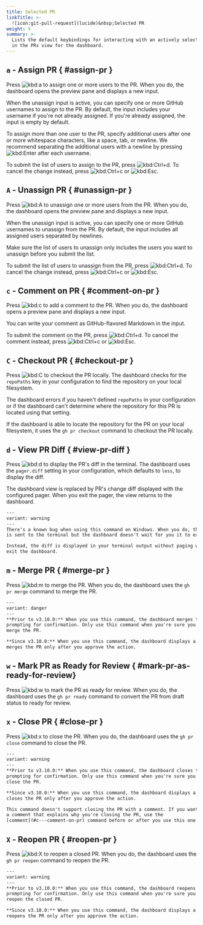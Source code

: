 ```yaml
---
title: Selected PR
linkTitle: >-
  ![icon:git-pull-request](lucide)&nbsp;Selected PR
weight: 5
summary: >-
  Lists the default keybindings for interacting with an actively selected item
  in the PRs view for the dashboard.
---
```


## `a` - Assign PR { #assign-pr }

Press ![kbd:`a`]() to assign one or more users to the PR. When you do, the dashboard opens the
preview pane and displays a new input.

When the unassign input is active, you can specify one or more GitHub usernames to assign to the
PR. By default, the input includes your username if you're not already assigned. If you're already
assigned, the input is empty by default.

To assign more than one user to the PR, specify additional users after one or more whitespace
characters, like a space, tab, or newline. We recommend separating the additional users with a
newline by pressing ![kbd:`Enter`]() after each username.

To submit the list of users to assign to the PR, press ![kbd:`Ctrl`+`d`](). To cancel the
change instead, press ![kbd:`Ctrl`+`c`]() or ![kbd:`Esc`]().

## `A` - Unassign PR { #unassign-pr }

Press ![kbd:`A`]() to unassign one or more users from the PR. When you do, the dashboard opens the
preview pane and displays a new input.

When the unassign input is active, you can specify one or more GitHub usernames to unassign from
the PR. By default, the input includes all assigned users separated by newlines.

Make sure the list of users to unassign only includes the users you want to unassign before you
submit the list.

To submit the list of users to unassign from the PR, press ![kbd:`Ctrl`+`d`](). To cancel the
change instead, press ![kbd:`Ctrl`+`c`]() or ![kbd:`Esc`]().

## `c` - Comment on PR { #comment-on-pr }

Press ![kbd:`c`]() to add a comment to the PR. When you do, the dashboard opens a preview pane and
displays a new input.

You can write your comment as GitHub-flavored Markdown in the input.

To submit the comment on the PR, press ![kbd:`Ctrl`+`d`](). To cancel the comment instead, press
![kbd:`Ctrl`+`c`]() or ![kbd:`Esc`]().

## `C` - Checkout PR { #checkout-pr }

Press ![kbd:`C`]() to checkout the PR locally. The dashboard checks for the `repoPaths` key in your
configuration to find the repository on your local filesystem.

The dashboard errors if you haven't defined `repoPaths` in your configuration or if the dashboard
can't determine where the repository for this PR is located using that setting.

If the dashboard is able to locate the repository for the PR on your local filesystem, it uses the
`gh pr checkout` command to checkout the PR locally.

## `d` - View PR Diff { #view-pr-diff }

Press ![kbd:`d`]() to display the PR's diff in the terminal. The dashboard uses the `pager.diff`
setting in your configuration, which defaults to `less`, to display the diff.

The dashboard view is replaced by PR's change diff displayed with the configured pager. When you
exit the pager, the view returns to the dashboard.

```alert
---
variant: warning
---
There's a known bug when using this command on Windows. When you do, the diff
is sent to the terminal but the dashboard doesn't wait for you it to exit.

Instead, the diff is displayed in your terminal output without paging when you
exit the dashboard.
```

## `m` - Merge PR { #merge-pr }

Press ![kbd:`m`]() to merge the PR. When you do, the dashboard uses the `gh pr merge` command to
merge the PR.

```alert
---
variant: danger
---
**Prior to v3.10.0:** When you use this command, the dashboard merges the PR immediately and without
prompting for confirmation. Only use this command when you're sure you want to
merge the PR.

**Since v3.10.0:** When you use this command, the dashboard displays a confirmation prompt and
merges the PR only after you approve the action.
```

## `w` - Mark PR as Ready for Review { #mark-pr-as-ready-for-review}

Press ![kbd:`w`]() to mark the PR as ready for review. When you do, the dashboard uses the
`gh pr ready` command to convert the PR from draft status to ready for review.

## `x` - Close PR { #close-pr }

Press ![kbd:`x`]() to close the PR. When you do, the dashboard uses the `gh pr close` command to
close the PR.

```alert
---
variant: warning
---
**Prior to v3.10.0:** When you use this command, the dashboard closes the PR immediately and without
prompting for confirmation. Only use this command when you're sure you want to
close the PR.

**Since v3.10.0:** When you use this command, the dashboard displays a confirmation prompt and
closes the PR only after you approve the action.

This command doesn't support closing the PR with a comment. If you want to add
a comment that explains why you're closing the PR, use the
[comment](#c---comment-on-pr) command before or after you use this one.
```

## `X` - Reopen PR { #reopen-pr }

Press ![kbd:`X`]() to reopen a closed PR. When you do, the dashboard uses the `gh pr reopen`
command to reopen the PR.

```alert
---
variant: warning
---
**Prior to v3.10.0:** When you use this command, the dashboard reopens the PR immediately and without
prompting for confirmation. Only use this command when you're sure you want to
reopen the closed PR.

**Since v3.10.0:** When you use this command, the dashboard displays a confirmation prompt and
reopens the PR only after you approve the action.
```
